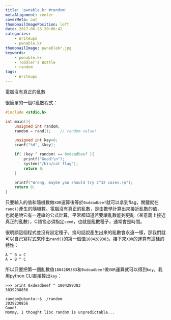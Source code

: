 ```yaml
---
title: 'pwnable.kr #random'
metaAlignment: center
coverMeta: out
thumbnailImagePosition: left
date: 2017-06-26 20:06:42
categories:
	- Writeups
	- pwnable.kr
thumbnailImage: pwnablekr.jpg
keywords:
    - pwnable.kr
    - Toddler's Bottle
    - random
tags:
    - Writeups
---
```

電腦沒有真正的亂數
<!-- more -->
很簡單的一個C亂數程式：
```c
#include <stdio.h>

int main(){
	unsigned int random;
	random = rand();	// random value!

	unsigned int key=0;
	scanf("%d", &key);

	if( (key ^ random) == 0xdeadbeef ){
		printf("Good!\n");
		system("/bin/cat flag");
		return 0;
	}

	printf("Wrong, maybe you should try 2^32 cases.\n");
	return 0;
}
```

只要輸入的值和隨機數做`XOR`運算後等於`0xdeadbeef`就可以拿到flag，關鍵就在`rand()`產生的隨機數。電腦沒有真正的亂數，是由數學計算出來接近亂數的值，也就是說它有一連串的公式計算，平常都知道若要讓亂數能夠更亂（某意義上接近真正的亂數），C語言必須指定`seed`，也就是亂數種子，通常會是時間。

很明顯這個程式並沒有設定種子，換句話說產生出來的亂數會永遠一樣，那我們就可以自己寫程式來印出`rand()`的第一個值`1804289383`。接下來`XOR`的運算有這樣的特性：
```
A ^ B = C
A = B ^ C
```

所以只要把第一個亂數值`1804289383`和`0xdeadbeef`做`XOR`運算就可以得到`key`。我用python CLI直接算出`key`：
```
>>> print 0xdeadbeef ^ 1804289383
3039230856
```

```
random@ubuntu:~$ ./random
3039230856
Good!
Mommy, I thought libc random is unpredictable...
```